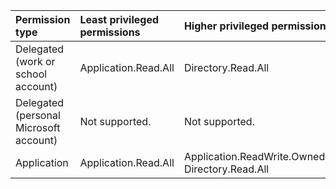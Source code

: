 |Permission type|Least privileged permissions|Higher privileged permissions|
|:---|:---|:---|
|Delegated (work or school account)|Application.Read.All|Directory.Read.All|
|Delegated (personal Microsoft account)|Not supported.|Not supported.|
|Application|Application.Read.All|Application.ReadWrite.OwnedBy, Directory.Read.All|